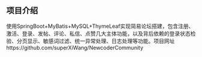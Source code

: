## 项目介绍

使用SpringBoot+MyBatis+MySQL+ThymeLeaf实现简易论坛搭建，包含注册、激活、登录、发帖、评论、私信、点赞几大主体功能，以及背后依赖的登录状态检验、分页显示、敏感词过滤、统一异常处理、日志处理等功能。项目网址https://github.com/superXiWang/NewcoderCommunity

